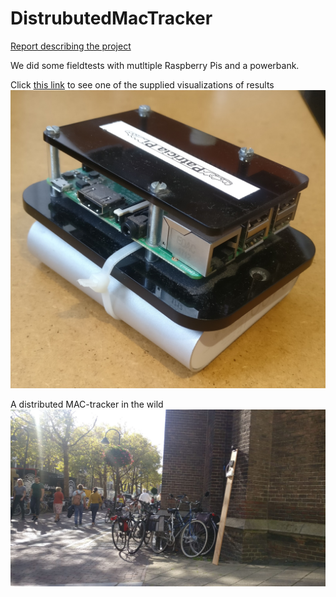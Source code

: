 # DistrubutedMacTracker

[Report describing the project](https://github.com/JetseBrouwer/DistrubutedMacTracker/blob/master/Distrubed%20crowd%20flow%20analysis%20report.pdf)

We did some fieldtests with mutltiple Raspberry Pis and a powerbank.

Click [this link](https://youtu.be/3tTxLPjibyY) to see one of the supplied visualizations of results
![Mac tracker](https://github.com/JetseBrouwer/DistrubutedMacTracker/blob/master/DemoMaterial/5.jpg)

A distributed MAC-tracker in the wild
![A distributed mac-tracker in the wild](https://github.com/JetseBrouwer/DistrubutedMacTracker/blob/master/DemoMaterial/2.jpeg)

